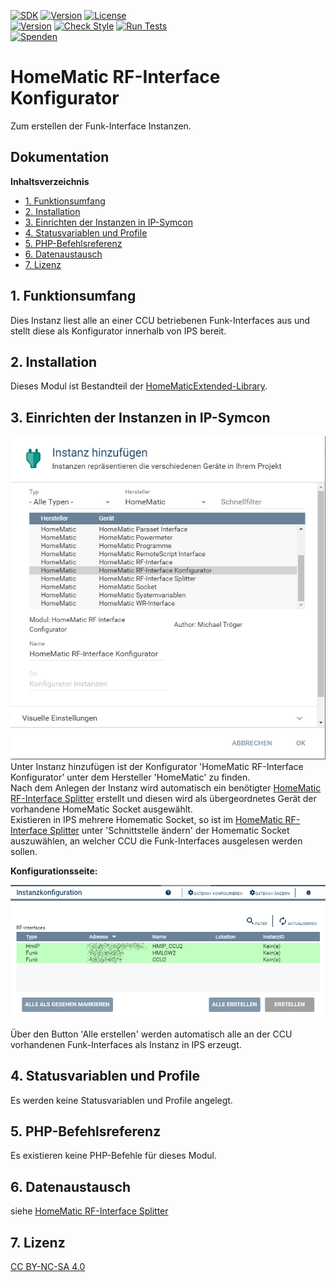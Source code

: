 [![SDK](https://img.shields.io/badge/Symcon-PHPModul-red.svg)](https://www.symcon.de/service/dokumentation/entwicklerbereich/sdk-tools/sdk-php/)
[![Version](https://img.shields.io/badge/Modul%20version-3.71-blue.svg)]()
[![License](https://img.shields.io/badge/License-CC%20BY--NC--SA%204.0-green.svg)](https://creativecommons.org/licenses/by-nc-sa/4.0/)  
[![Version](https://img.shields.io/badge/Symcon%20Version-6.1%20%3E-green.svg)](https://community.symcon.de/t/ip-symcon-6-1-stable-changelog/40276-IP-Symcon-5-1-%28Stable%29-Changelog)
[![Check Style](https://github.com/Nall-chan/HomematicExtended/workflows/Check%20Style/badge.svg)](https://github.com/Nall-chan/HomematicExtended/actions) [![Run Tests](https://github.com/Nall-chan/HomematicExtended/workflows/Run%20Tests/badge.svg)](https://github.com/Nall-chan/HomematicExtended/actions)   
[![Spenden](https://www.paypalobjects.com/de_DE/DE/i/btn/btn_donate_SM.gif)](../README.md#6-spenden) 

# HomeMatic RF-Interface Konfigurator  <!-- omit in toc -->
   Zum erstellen der Funk-Interface Instanzen.  

## Dokumentation <!-- omit in toc -->

**Inhaltsverzeichnis**

- [1. Funktionsumfang](#1-funktionsumfang)
- [2. Installation](#2-installation)
- [3. Einrichten der Instanzen in IP-Symcon](#3-einrichten-der-instanzen-in-ip-symcon)
- [4. Statusvariablen und Profile](#4-statusvariablen-und-profile)
- [5. PHP-Befehlsreferenz](#5-php-befehlsreferenz)
- [6. Datenaustausch](#6-datenaustausch)
- [7. Lizenz](#7-lizenz)

## 1. Funktionsumfang

   Dies Instanz liest alle an einer CCU betriebenen Funk-Interfaces aus und stellt diese als Konfigurator innerhalb von IPS bereit.  

## 2. Installation

Dieses Modul ist Bestandteil der [HomeMaticExtended-Library](../).  


## 3. Einrichten der Instanzen in IP-Symcon


![Instanzen](../docs/HMExtendedInstanzenRFConf.png)  
   Unter Instanz hinzufügen ist der Konfigurator 'HomeMatic RF-Interface Konfigurator' unter dem Hersteller 'HomeMatic' zu finden.  
   Nach dem Anlegen der Instanz wird automatisch ein benötigter [HomeMatic RF-Interface Splitter](../RFInterfaceSplitter/) erstellt und diesen wird als übergeordnetes Gerät der vorhandene HomeMatic Socket ausgewählt.  
   Existieren in IPS mehrere Homematic Socket, so ist im [HomeMatic RF-Interface Splitter](../RFInterfaceSplitter/)  unter 'Schnittstelle ändern' der Homematic Socket auszuwählen, an welcher CCU die Funk-Interfaces ausgelesen werden sollen.  

**Konfigurationsseite:**  

![RFInterface](../docs/RFInterfaceConfigurator.png)  

   Über den Button 'Alle erstellen' werden automatisch alle an der CCU vorhandenen Funk-Interfaces als Instanz in IPS erzeugt.  
   
## 4. Statusvariablen und Profile  

   Es werden keine Statusvariablen und Profile angelegt.  

## 5. PHP-Befehlsreferenz

   Es existieren keine PHP-Befehle für dieses Modul.  

## 6. Datenaustausch  

siehe [HomeMatic RF-Interface Splitter](../RFInterfaceSplitter/) 


## 7. Lizenz

  [CC BY-NC-SA 4.0](https://creativecommons.org/licenses/by-nc-sa/4.0/)  
